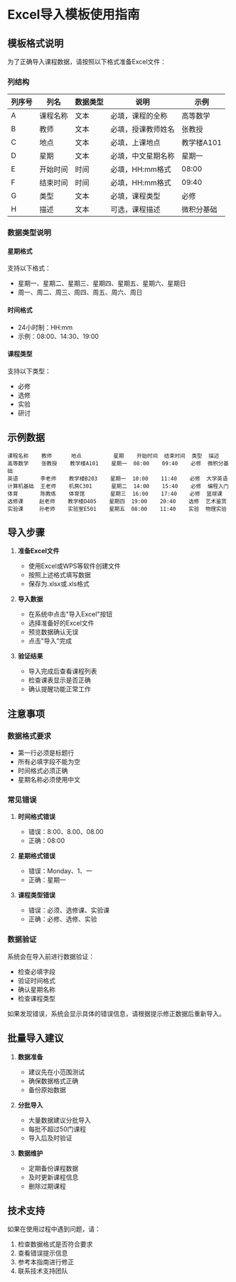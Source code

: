 # Excel导入模板使用指南

## 模板格式说明

为了正确导入课程数据，请按照以下格式准备Excel文件：

### 列结构
| 列序号 | 列名 | 数据类型 | 说明 | 示例 |
|--------|------|----------|------|------|
| A | 课程名称 | 文本 | 必填，课程的全称 | 高等数学 |
| B | 教师 | 文本 | 必填，授课教师姓名 | 张教授 |
| C | 地点 | 文本 | 必填，上课地点 | 教学楼A101 |
| D | 星期 | 文本 | 必填，中文星期名称 | 星期一 |
| E | 开始时间 | 时间 | 必填，HH:mm格式 | 08:00 |
| F | 结束时间 | 时间 | 必填，HH:mm格式 | 09:40 |
| G | 类型 | 文本 | 必填，课程类型 | 必修 |
| H | 描述 | 文本 | 可选，课程描述 | 微积分基础 |

### 数据类型说明

#### 星期格式
支持以下格式：
- 星期一、星期二、星期三、星期四、星期五、星期六、星期日
- 周一、周二、周三、周四、周五、周六、周日

#### 时间格式
- 24小时制：HH:mm
- 示例：08:00、14:30、19:00

#### 课程类型
支持以下类型：
- 必修
- 选修
- 实验
- 研讨

## 示例数据

```
课程名称    教师      地点          星期    开始时间  结束时间  类型  描述
高等数学    张教授    教学楼A101    星期一  08:00    09:40    必修  微积分基础
英语       李老师    教学楼B203    星期一  10:00    11:40    必修  大学英语
计算机基础  王老师    机房C301      星期二  14:00    15:40    必修  编程入门
体育       陈教练    体育馆        星期三  16:00    17:40    必修  篮球课
选修课     赵老师    教学楼D405    星期四  19:00    20:40    选修  艺术鉴赏
实验课     孙老师    实验室E501    星期五  08:00    11:40    实验  物理实验
```

## 导入步骤

1. **准备Excel文件**
   - 使用Excel或WPS等软件创建文件
   - 按照上述格式填写数据
   - 保存为.xlsx或.xls格式

2. **导入数据**
   - 在系统中点击"导入Excel"按钮
   - 选择准备好的Excel文件
   - 预览数据确认无误
   - 点击"导入"完成

3. **验证结果**
   - 导入完成后查看课程列表
   - 检查课表显示是否正确
   - 确认提醒功能正常工作

## 注意事项

### 数据格式要求
- 第一行必须是标题行
- 所有必填字段不能为空
- 时间格式必须正确
- 星期名称必须使用中文

### 常见错误
1. **时间格式错误**
   - 错误：8:00、8.00、08.00
   - 正确：08:00

2. **星期格式错误**
   - 错误：Monday、1、一
   - 正确：星期一

3. **课程类型错误**
   - 错误：必须、选修课、实验课
   - 正确：必修、选修、实验

### 数据验证
系统会在导入前进行数据验证：
- 检查必填字段
- 验证时间格式
- 确认星期名称
- 检查课程类型

如果发现错误，系统会显示具体的错误信息，请根据提示修正数据后重新导入。

## 批量导入建议

1. **数据准备**
   - 建议先在小范围测试
   - 确保数据格式正确
   - 备份原始数据

2. **分批导入**
   - 大量数据建议分批导入
   - 每批不超过50门课程
   - 导入后及时验证

3. **数据维护**
   - 定期备份课程数据
   - 及时更新课程信息
   - 删除过期课程

## 技术支持

如果在使用过程中遇到问题，请：
1. 检查数据格式是否符合要求
2. 查看错误提示信息
3. 参考本指南进行修正
4. 联系技术支持团队 